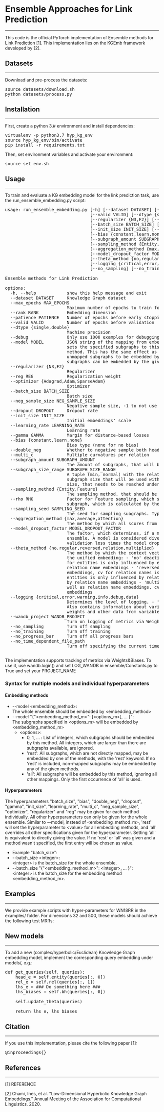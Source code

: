 # Ensemble Approaches for Link Prediction

---

This code is the official PyTorch implementation of Ensemble methods for Link Prediction [1].
This implementation lies on the KGEmb framework developed by [2].

## Datasets

---

Download and pre-process the datasets:

<pre>
source datasets/download.sh
python datasets/process.py
</pre>

## Installation

---

<!-- TODO get correct python version and update dependencies -->
First, create a python 3.# environment and install dependencies:
<pre>
virtualenv -p python3.7 hyp_kg_env
source hyp_kg_env/bin/activate
pip install -r requirements.txt
</pre>
Then, set environment variables and activate your environment:
<pre>
source set_env.sh
</pre>

## Usage

---

To train and evaluate a KG embedding model for the link prediction task, use the run_ensemble_embedding.py script:
<pre>
usage: run_ensemble_embedding.py [-h] [--dataset DATASET] [--max_epochs MAX_EPOCHS] [--rank RANK] [--patience PATIENCE]
                                 [--valid VALID] [--dtype {single,double}] [--debug] [--model MODEL]
                                 [--regularizer {N3,F2}] [--reg REG] [--optimizer {Adagrad,Adam,SparseAdam}]
                                 [--batch_size BATCH_SIZE] [--neg_sample_size NEG_SAMPLE_SIZE] [--dropout DROPOUT]
                                 [--init_size INIT_SIZE] [--learning_rate LEARNING_RATE] [--gamma GAMMA]
                                 [--bias {constant,learn,none}] [--double_neg] [--multi_c]
                                 [--subgraph_amount SUBGRAPH_AMOUNT] [--subgraph_size_range SUBGRAPH_SIZE_RANGE]
                                 [--sampling_method {Entity,Feature}] [--rho RHO] [--sampling_seed SAMPLING_SEED]
                                 [--aggregation_method {max,average,attention}]
                                 [--model_dropout_factor MODEL_DROPOUT_FACTOR]
                                 [--theta_method {no,regular,reversed,relation,multiplied}]
                                 [--logging {critical,error,warning,info,debug,data}] [--wandb_project WANDB_PROJECT]      
                                 [--no_sampling] [--no_training] [--no_progress_bar] [--no_time_dependent_file_path]       

Ensemble methods for Link Prediction

options:
  -h, --help            show this help message and exit
  --dataset DATASET     Knowledge Graph dataset
  --max_epochs MAX_EPOCHS
                        Maximum number of epochs to train for
  --rank RANK           Embedding dimension
  --patience PATIENCE   Number of epochs before early stopping
  --valid VALID         Number of epochs before validation
  --dtype {single,double}
                        Machine precision
  --debug               Only use 1000 examples for debugging
  --model MODEL         JSON string of the mapping from embedding methods to subgraphs. - &lt;subgraph number&gt; in a mapping   
                        sets the specified subgraphs to this method - 'all' in a mapping sets all subgraphs to this        
                        method. This has the same effect as --model &lt;MODEL_NAME&gt; - 'rest' in a mapping allows all
                        unmapped subgraphs to be embedded by this method. If nothing was specified in the mapping, all     
                        subgraphs can be embedded by the given embedding method.
  --regularizer {N3,F2}
                        Regularizer
  --reg REG             Regularization weight
  --optimizer {Adagrad,Adam,SparseAdam}
                        Optimizer
  --batch_size BATCH_SIZE
                        Batch size
  --neg_sample_size NEG_SAMPLE_SIZE
                        Negative sample size, -1 to not use negative sampling
  --dropout DROPOUT     Dropout rate
  --init_size INIT_SIZE
                        Initial embeddings' scale
  --learning_rate LEARNING_RATE
                        Learning rate
  --gamma GAMMA         Margin for distance-based losses
  --bias {constant,learn,none}
                        Bias type (none for no bias)
  --double_neg          Whether to negative sample both head and tail entities
  --multi_c             Multiple curvatures per relation
  --subgraph_amount SUBGRAPH_AMOUNT
                        The amount of subgraphs, that will be present in the ensemble
  --subgraph_size_range SUBGRAPH_SIZE_RANGE
                        A tuple (min, normal) with the relative subgraph sizes, where - 'min' is the minimal relative      
                        subgraph size that will be used with Feature sampling - 'normal' is the normal relative subgraph   
                        size, that needs to be reached under normal conditions
  --sampling_method {Entity,Feature}
                        The sampling method, that should be used
  --rho RHO             Factor for Feature sampling, which specifies, how many relation names should be present in the     
                        subgraph, which is calculated by the formula 'rho * √|Relation Names|'
  --sampling_seed SAMPLING_SEED
                        The seed for sampling subgraphs. Type 'random' for a random seed.
  --aggregation_method {max,average,attention}
                        The method by which all scores from the ensemble are aggregated.
  --model_dropout_factor MODEL_DROPOUT_FACTOR
                        The factor, which determines, if a model is considered diverged and therefore removed from the     
                        ensemble. A model is considered diverged, if the current validation loss exceeds the first
                        validation loss times the model dropout factor
  --theta_method {no,regular,reversed,relation,multiplied}
                        The method by which the context vectors (cv) are used in order to calculate attention values for   
                        the unified embedding: - 'no' deactivates the calculation of an unified embedding - 'regular' cv   
                        for entities is only influenced by entity embeddings, cv for relation names is only influenced by  
                        relation name embeddings - 'reversed' cv for entities is only influenced by relation name
                        embeddings, cv for relation names is only influenced by entity embeddings - 'relation' cv for      
                        entities is only influenced by relation name embeddings, cv for relation names is only influenced  
                        by relation name embeddings - 'multiplied' cv for entities is influenced by entity embeddings as   
                        well as relation name embeddings, cv for relation names is only influenced by relation name        
                        embeddings
  --logging {critical,error,warning,info,debug,data}
                        Determines the level of logging. - 'info': Contains information about the progress - 'debug':      
                        Also contains information about variables, e.g. tensor sizes - 'data': Also contains embedding     
                        weights and other data from variables, which is printed directly to the log'
  --wandb_project WANDB_PROJECT
                        Turn on logging of metrics via Weights&Biases and synchronize with the given project name.
  --no_sampling         Turn off sampling
  --no_training         Turn off training
  --no_progress_bar     Turn off all progress bars
  --no_time_dependent_file_path
                        Turn off specifying the current time in file path, when creating logs and other files

</pre>


The implementation supports tracking of metrics via Weights&Biases. To use it, use wandb.login() and set LOG_WANDB in
ensemble/Constants.py to True and set your PROJECT_NAME

### Syntax for multiple models and individual hyperparameters

#### Embedding methods

- --model <embedding_method>:  
  The whole ensemble should be embedded by <embedding_method>
- --model "{\"<embedding_method_m>\": [\<options_m>], ... }":  
  The subgraphs specified in \<options_m> will be embedded by <embedding_method_m>
    - \<options>:
        - 0, 1, ... : List of integers, which subgraphs should be embedded by this method. All integers, which
          are larger than there are subgraphs available, are ignored.
        - 'rest': All subgraphs, which are not directly mapped, may be embedded by one of the methods, with the
          'rest' keyword. If no 'rest' is included, non-mapped subgraphs may be embedded by any of the given
          methods.
        - 'all': All subgraphs will be embedded by this method, ignoring all other mappings. Only the first
          occurrence of 'all' is used.

#### Hyperparameters

The hyperparameters "batch_size", "bias", "double_neg", "dropout", "gamma", "init_size", "learning_rate",
"multi_c", "neg_sample_size", "optimizer", "regularizer" and "reg" may be given for each method individually. All
other hyperparameters can only be given for the whole ensemble.
Similar to --model, instead of \<embedding_method_m>, 'rest' will set the hyperparameter to \<value> for all embedding
methods, and 'all' overrides all other specifications given for the hyperparameter. Setting 'all' is equivalent to
directly giving the value. If no 'rest' or 'all' was given
and a method wasn't specified, the first entry will be chosen as value.
- Example "batch_size":
- --batch_size \<integer>:  
  \<integer> is the batch_size for the whole ensemble.
- --batch_size "{\"<embedding_method_m>\": \<integer>, ... }":  
  \<integer> is the batch_size for the embedding method \<embedding_method_m>.

## Examples

---

We provide example scripts with hyper-parameters for WN18RR in the examples/ folder. For dimensions 32 and 500, these
models should achieve the following test MRRs:

## New models

---

To add a new (complex/hyperbolic/Euclidean) Knowledge Graph embedding model, implement the corresponding query embedding
under models/, e.g.:
<pre>
def get_queries(self, queries):
    head_e = self.entity(queries[:, 0])
    rel_e = self.rel(queries[:, 1])
    lhs_e = ### Do something here ###
    lhs_biases = self.bh(queries[:, 0])

    self.update_theta(queries)

    return lhs_e, lhs_biases
</pre>

## Citation

---

If you use this implementation, please cite the following paper [1]:
<!-- TODO Get reference for citation -->
<pre>
@inproceedings{}
</pre>

## References

---

<!-- TODO Get reference for citation -->
[1] REFERENCE

[2] Chami, Ines, et al. "Low-Dimensional Hyperbolic Knowledge Graph Embeddings." Annual Meeting of the Association for
Computational Linguistics. 2020.











